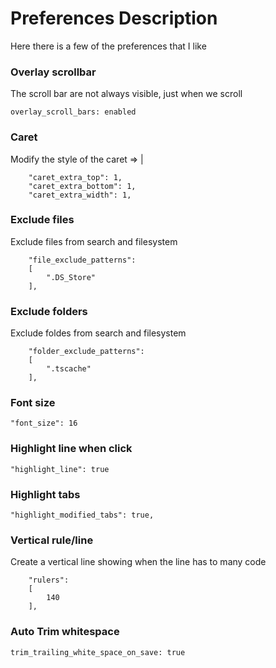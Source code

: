 # Preferences Description

Here there is a few of the preferences that I like

### Overlay scrollbar

The scroll bar are not always visible, just when we scroll

`overlay_scroll_bars: enabled`

### Caret

Modify the style of the caret => |

```
    "caret_extra_top": 1,
    "caret_extra_bottom": 1,
    "caret_extra_width": 1,
```

### Exclude files

Exclude files from search and filesystem

```
	"file_exclude_patterns":
	[
		".DS_Store"
	],
```

### Exclude folders

Exclude foldes from search and filesystem

```
	"folder_exclude_patterns":
	[
		".tscache"
	],
```

### Font size

`"font_size": 16`

### Highlight line when click

`"highlight_line": true`

### Highlight tabs

`"highlight_modified_tabs": true,`

### Vertical rule/line

Create a vertical line showing when the line has to many code

```
	"rulers":
	[
		140
	],
```

### Auto Trim whitespace

`trim_trailing_white_space_on_save: true`


